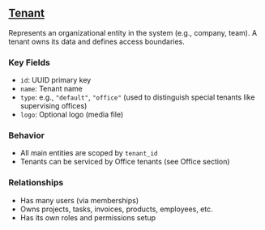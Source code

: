 ## [Tenant](./Tenant.md)

Represents an organizational entity in the system (e.g., company, team). A tenant owns its data and defines access boundaries.

### Key Fields
- `id`: UUID primary key
- `name`: Tenant name
- `type`: e.g., `"default"`, `"office"` (used to distinguish special tenants like supervising offices)
- `logo`: Optional logo (media file)

### Behavior
- All main entities are scoped by `tenant_id`
- Tenants can be serviced by Office tenants (see Office section)

### Relationships
- Has many users (via memberships)
- Owns projects, tasks, invoices, products, employees, etc.
- Has its own roles and permissions setup
